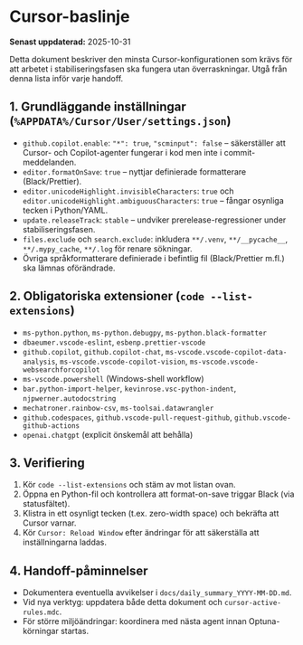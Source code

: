 # Cursor-baslinje

**Senast uppdaterad:** 2025-10-31

Detta dokument beskriver den minsta Cursor-konfigurationen som krävs för att arbetet i stabiliseringsfasen ska fungera utan överraskningar. Utgå från denna lista inför varje handoff.

## 1. Grundläggande inställningar (`%APPDATA%/Cursor/User/settings.json`)

- `github.copilot.enable`: `"*": true`, `"scminput": false` – säkerställer att Cursor- och Copilot-agenter fungerar i kod men inte i commit-meddelanden.
- `editor.formatOnSave`: `true` – nyttjar definierade formatterare (Black/Prettier).
- `editor.unicodeHighlight.invisibleCharacters`: `true` och `editor.unicodeHighlight.ambiguousCharacters`: `true` – fångar osynliga tecken i Python/YAML.
- `update.releaseTrack`: `stable` – undviker prerelease-regressioner under stabiliseringsfasen.
- `files.exclude` och `search.exclude`: inkludera `**/.venv`, `**/__pycache__`, `**/.mypy_cache`, `**/.log` för renare sökningar.
- Övriga språkformatterare definierade i befintlig fil (Black/Prettier m.fl.) ska lämnas oförändrade.

## 2. Obligatoriska extensioner (`code --list-extensions`)

- `ms-python.python`, `ms-python.debugpy`, `ms-python.black-formatter`
- `dbaeumer.vscode-eslint`, `esbenp.prettier-vscode`
- `github.copilot`, `github.copilot-chat`, `ms-vscode.vscode-copilot-data-analysis`, `ms-vscode.vscode-copilot-vision`, `ms-vscode.vscode-websearchforcopilot`
- `ms-vscode.powershell` (Windows-shell workflow)
- `bar.python-import-helper`, `kevinrose.vsc-python-indent`, `njpwerner.autodocstring`
- `mechatroner.rainbow-csv`, `ms-toolsai.datawrangler`
- `github.codespaces`, `github.vscode-pull-request-github`, `github.vscode-github-actions`
- `openai.chatgpt` (explicit önskemål att behålla)

## 3. Verifiering

1. Kör `code --list-extensions` och stäm av mot listan ovan.
2. Öppna en Python-fil och kontrollera att format-on-save triggar Black (via statusfältet).
3. Klistra in ett osynligt tecken (t.ex. zero-width space) och bekräfta att Cursor varnar.
4. Kör `Cursor: Reload Window` efter ändringar för att säkerställa att inställningarna laddas.

## 4. Handoff-påminnelser

- Dokumentera eventuella avvikelser i `docs/daily_summary_YYYY-MM-DD.md`.
- Vid nya verktyg: uppdatera både detta dokument och `cursor-active-rules.mdc`.
- För större miljöändringar: koordinera med nästa agent innan Optuna-körningar startas.
